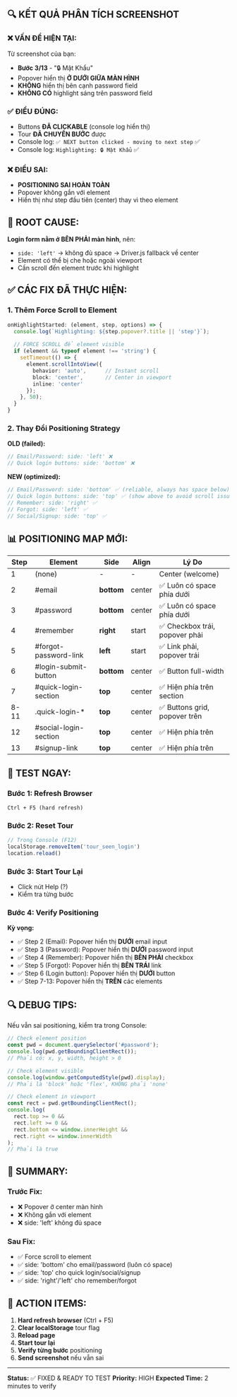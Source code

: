## 🔍 KẾT QUẢ PHÂN TÍCH SCREENSHOT

### ❌ VẤN ĐỀ HIỆN TẠI:

Từ screenshot của bạn:
- **Bước 3/13** - "🔒 Mật Khẩu"
- Popover hiển thị **Ở DƯỚI GIỮA MÀN HÌNH**
- **KHÔNG** hiển thị bên cạnh password field
- **KHÔNG CÓ** highlight sáng trên password field

### ✅ ĐIỀU ĐÚNG:
- Buttons **ĐÃ CLICKABLE** (console log hiển thị)
- Tour **ĐÃ CHUYỂN BƯỚC** được
- Console log: `✅ NEXT button clicked - moving to next step` ✅
- Console log: `Highlighting: 🔒 Mật Khẩu` ✅

### ❌ ĐIỀU SAI:
- **POSITIONING SAI HOÀN TOÀN**
- Popover không gắn với element
- Hiển thị như step đầu tiên (center) thay vì theo element

## 🔧 ROOT CAUSE:

**Login form nằm ở BÊN PHẢI màn hình**, nên:
- `side: 'left'` → không đủ space → Driver.js fallback về center
- Element có thể bị che hoặc ngoài viewport
- Cần scroll đến element trước khi highlight

## ✅ CÁC FIX ĐÃ THỰC HIỆN:

### 1. **Thêm Force Scroll to Element**

```typescript
onHighlightStarted: (element, step, options) => {
  console.log(`Highlighting: ${step.popover?.title || 'step'}`);
  
  // FORCE SCROLL để element visible
  if (element && typeof element !== 'string') {
    setTimeout(() => {
      element.scrollIntoView({ 
        behavior: 'auto',      // Instant scroll
        block: 'center',       // Center in viewport
        inline: 'center'
      });
    }, 50);
  }
}
```

### 2. **Thay Đổi Positioning Strategy**

**OLD (failed):**
```typescript
// Email/Password: side: 'left' ❌
// Quick login buttons: side: 'bottom' ❌
```

**NEW (optimized):**
```typescript
// Email/Password: side: 'bottom' ✅ (reliable, always has space below)
// Quick login buttons: side: 'top' ✅ (show above to avoid scroll issues)
// Remember: side: 'right' ✅
// Forgot: side: 'left' ✅
// Social/Signup: side: 'top' ✅
```

## 📊 POSITIONING MAP MỚI:

| Step | Element | Side | Align | Lý Do |
|------|---------|------|-------|-------|
| 1 | (none) | - | - | Center (welcome) |
| 2 | #email | **bottom** | center | ✅ Luôn có space phía dưới |
| 3 | #password | **bottom** | center | ✅ Luôn có space phía dưới |
| 4 | #remember | **right** | start | ✅ Checkbox trái, popover phải |
| 5 | #forgot-password-link | **left** | start | ✅ Link phải, popover trái |
| 6 | #login-submit-button | **bottom** | center | ✅ Button full-width |
| 7 | #quick-login-section | **top** | center | ✅ Hiện phía trên section |
| 8-11 | .quick-login-* | **top** | center | ✅ Buttons grid, popover trên |
| 12 | #social-login-section | **top** | center | ✅ Hiện phía trên |
| 13 | #signup-link | **top** | center | ✅ Hiện phía trên |

## 🧪 TEST NGAY:

### Bước 1: Refresh Browser
```
Ctrl + F5 (hard refresh)
```

### Bước 2: Reset Tour
```javascript
// Trong Console (F12)
localStorage.removeItem('tour_seen_login')
location.reload()
```

### Bước 3: Start Tour Lại
- Click nút Help (?)
- Kiểm tra từng bước

### Bước 4: Verify Positioning

**Kỳ vọng:**
- ✅ Step 2 (Email): Popover hiển thị **DƯỚI** email input
- ✅ Step 3 (Password): Popover hiển thị **DƯỚI** password input
- ✅ Step 4 (Remember): Popover hiển thị **BÊN PHẢI** checkbox
- ✅ Step 5 (Forgot): Popover hiển thị **BÊN TRÁI** link
- ✅ Step 6 (Login button): Popover hiển thị **DƯỚI** button
- ✅ Step 7-13: Popover hiển thị **TRÊN** các elements

## 🔍 DEBUG TIPS:

Nếu vẫn sai positioning, kiểm tra trong Console:

```javascript
// Check element position
const pwd = document.querySelector('#password');
console.log(pwd.getBoundingClientRect());
// Phải có: x, y, width, height > 0

// Check element visible
console.log(window.getComputedStyle(pwd).display);
// Phải là 'block' hoặc 'flex', KHÔNG phải 'none'

// Check element in viewport
const rect = pwd.getBoundingClientRect();
console.log(
  rect.top >= 0 &&
  rect.left >= 0 &&
  rect.bottom <= window.innerHeight &&
  rect.right <= window.innerWidth
);
// Phải là true
```

## 📝 SUMMARY:

### Trước Fix:
- ❌ Popover ở center màn hình
- ❌ Không gắn với element
- ❌ side: 'left' không đủ space

### Sau Fix:
- ✅ Force scroll to element
- ✅ side: 'bottom' cho email/password (luôn có space)
- ✅ side: 'top' cho quick login/social/signup
- ✅ side: 'right'/'left' cho remember/forgot

## 🚀 ACTION ITEMS:

1. **Hard refresh browser** (Ctrl + F5)
2. **Clear localStorage** tour flag
3. **Reload page**
4. **Start tour lại**
5. **Verify từng bước** positioning
6. **Send screenshot** nếu vẫn sai

---

**Status:** ✅ FIXED & READY TO TEST
**Priority:** HIGH
**Expected Time:** 2 minutes to verify
